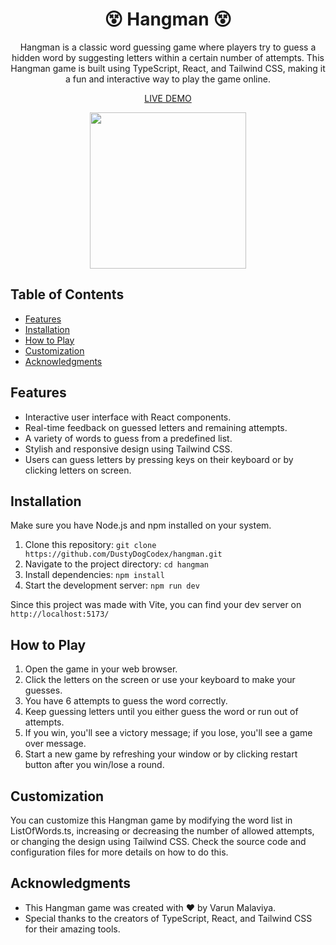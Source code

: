<h1 align='center'>😵 Hangman 😵</h1>

<p align='center'>
    Hangman is a classic word guessing game where players try to guess a hidden word by suggesting letters within a certain number of attempts. This Hangman game is built using TypeScript, React, and Tailwind CSS, making it a fun and interactive way to play the game online.
</p>

<p align='center'>
    <a href='https://main--famous-kringle-785f56.netlify.app/' target='_blank'>LIVE DEMO</a>
</p>

<div align='center'>
    <img 
        src="https://media2.giphy.com/media/OX5ORQre6rX99XmJy3/giphy.gif?cid=ecf05e47cqrbpxr91qzvaszbp1uz0fb5nq5kj3yjm1z6m16m&ep=v1_gifs_search&rid=giphy.gif&ct=g"
        height='250px'    
    >
</div>

## Table of Contents

- [Features](#features)
- [Installation](#installation)
- [How to Play](#how-to-play)
- [Customization](#customization)
- [Acknowledgments](#acknowledgments)

## Features
- Interactive user interface with React components.
- Real-time feedback on guessed letters and remaining attempts.
- A variety of words to guess from a predefined list.
- Stylish and responsive design using Tailwind CSS.
- Users can guess letters by pressing keys on their keyboard or by clicking letters on screen.

## Installation
Make sure you have Node.js and npm installed on your system.

1. Clone this repository: `git clone https://github.com/DustyDogCodex/hangman.git`
2. Navigate to the project directory: `cd hangman`
3. Install dependencies: `npm install`
4. Start the development server: `npm run dev`

Since this project was made with Vite, you can find your dev server on `http://localhost:5173/`

## How to Play
1. Open the game in your web browser.
2. Click the letters on the screen or use your keyboard to make your guesses.
3. You have 6 attempts to guess the word correctly.
4. Keep guessing letters until you either guess the word or run out of attempts.
5. If you win, you'll see a victory message; if you lose, you'll see a game over message.
6. Start a new game by refreshing your window or by clicking restart button after you win/lose a round.

## Customization
You can customize this Hangman game by modifying the word list in ListOfWords.ts, increasing or decreasing the number of allowed attempts, or changing the design using Tailwind CSS. Check the source code and configuration files for more details on how to do this.

## Acknowledgments
- This Hangman game was created with ❤️ by Varun Malaviya.
- Special thanks to the creators of TypeScript, React, and Tailwind CSS for their amazing tools.
